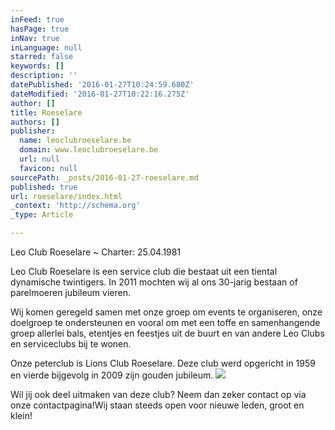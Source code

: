 ```yaml
---
inFeed: true
hasPage: true
inNav: true
inLanguage: null
starred: false
keywords: []
description: ''
datePublished: '2016-01-27T10:24:59.680Z'
dateModified: '2016-01-27T10:22:16.275Z'
author: []
title: Roeselare
authors: []
publisher:
  name: leoclubroeselare.be
  domain: www.leoclubroeselare.be
  url: null
  favicon: null
sourcePath: _posts/2016-01-27-roeselare.md
published: true
url: roeselare/index.html
_context: 'http://schema.org'
_type: Article

---
```

Leo Club Roeselare ~ Charter: 25.04.1981

​Leo Club Roeselare is een service club die bestaat uit een tiental dynamische twintigers. In 2011 mochten wij al ons 30-jarig bestaan of parelmoeren jubileum vieren.

Wij komen geregeld samen met onze groep om events te organiseren, onze doelgroep te ondersteunen en vooral om met een toffe en samenhangende groep allerlei bals, etentjes en feestjes uit de buurt en van andere Leo Clubs en serviceclubs bij te wonen.

Onze peterclub is Lions Club Roeselare. Deze club werd opgericht in 1959 en vierde bijgevolg in 2009 zijn gouden jubileum.
![](https://static.wixstatic.com/media/14710a_43ac809345834b05aad36e0bb7ed8ada.png/v1/fill/w_489,h_321,al_c,usm_0.66_1.00_0.01/14710a_43ac809345834b05aad36e0bb7ed8ada.png)

Wil jij ook deel uitmaken van deze club? Neem dan zeker contact op via onze contactpagina!Wij staan steeds open voor nieuwe leden, groot en klein!
